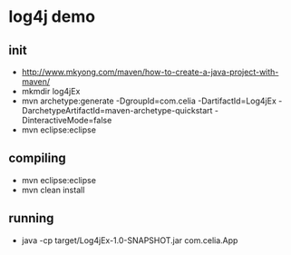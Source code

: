 # log4j demo

## init
+ http://www.mkyong.com/maven/how-to-create-a-java-project-with-maven/
+ mkmdir log4jEx
+ mvn archetype:generate -DgroupId=com.celia -DartifactId=Log4jEx -DarchetypeArtifactId=maven-archetype-quickstart -DinteractiveMode=false
+ mvn eclipse:eclipse

## compiling
+ mvn eclipse:eclipse
+ mvn clean install

## running
+ java -cp target/Log4jEx-1.0-SNAPSHOT.jar com.celia.App


